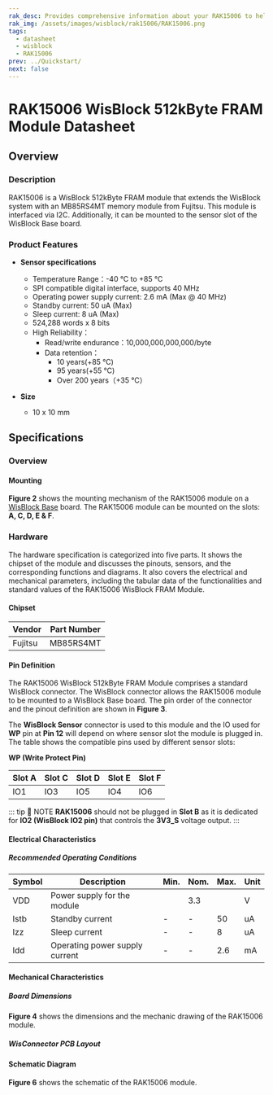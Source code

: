 ```yaml
---
rak_desc: Provides comprehensive information about your RAK15006 to help you use it. This information includes technical specifications, characteristics, and requirements, and it also discusses the device components.
rak_img: /assets/images/wisblock/rak15006/RAK15006.png
tags:
  - datasheet
  - wisblock
  - RAK15006
prev: ../Quickstart/
next: false
---
```


# RAK15006 WisBlock 512kByte FRAM Module Datasheet

## Overview

<rk-img
  src="/assets/images/wisblock/rak15006/datasheet/RAK15006_front_back.png"
  width="60%"
  caption="RAK15006 WisBlock 512kByte FRAM Module"
/>

### Description

RAK15006 is a WisBlock 512kByte FRAM module that extends the WisBlock system with an MB85RS4MT memory module from Fujitsu. This module is interfaced via I2C. Additionally, it can be mounted to the sensor slot of the WisBlock Base board.

### Product Features

* **Sensor specifications**
    *  Temperature Range：-40&nbsp;°C to +85&nbsp;°C
    *  SPI compatible digital interface, supports 40&nbsp;MHz
    *  Operating power supply current: 2.6&nbsp;mA (Max @ 40&nbsp;MHz)
    *  Standby current: 50&nbsp;uA (Max)
    *  Sleep current: 8&nbsp;uA (Max)
    *  524,288 words x 8 bits
    *  High Reliability：
       - Read/write endurance：10,000,000,000,000/byte
       - Data retention：
           - 10 years(+85&nbsp;°C)
           - 95 years(+55&nbsp;°C)
           - Over 200 years（+35&nbsp;°C）

* **Size**
    * 10 x 10&nbsp;mm

## Specifications

### Overview

#### Mounting

**Figure 2** shows the mounting mechanism of the RAK15006 module on a [WisBlock Base](https://docs.rakwireless.com/Product-Categories/WisBlock/#wisblock-base) board. The RAK15006 module can be mounted on the slots: **A, C, D, E & F**.

<rk-img
  src="/assets/images/wisblock/rak15006/datasheet/RAK19xx_mounting.png"
  width="50%"
  caption="RAK15006 WisBlock FRAM Module Mounting"
/>

### Hardware

The hardware specification is categorized into five parts. It shows the chipset of the module and discusses the pinouts, sensors, and the corresponding functions and diagrams. It also covers the electrical and mechanical parameters, including the tabular data of the functionalities and standard values of the RAK15006 WisBlock FRAM Module.

#### Chipset

| Vendor    | Part Number  |
| --------- | ------------ |
| Fujitsu   | MB85RS4MT    |

#### Pin Definition

The RAK15006 WisBlock 512kByte FRAM Module comprises a standard WisBlock connector. The WisBlock connector allows the RAK15006 module to be mounted to a WisBlock Base board. The pin order of the connector and the pinout definition are  shown in **Figure 3**.

<rk-img
  src="/assets/images/wisblock/rak15006/datasheet/RAK15006_pinout.png"
  width="40%"
  caption="RAK15006 WisBlock FRAM Module Pinout Diagram"
/>

The **WisBlock Sensor** connector is used to this module and the IO used for **WP** pin at **Pin 12** will depend on where sensor slot the module is plugged in. The table shows the compatible pins used by different sensor slots:

**WP (Write Protect Pin)**

| Slot A | Slot C | Slot D | Slot E | Slot F | 
| ------ | ------ | ------ | ------ | ------ | 
| IO1    | IO3    | IO5    | IO4    | IO6    | 

::: tip 📝 NOTE
**RAK15006** should not be plugged in **Slot B** as it is dedicated for **IO2 (WisBlock IO2 pin)** that controls the **3V3_S** voltage output. 
:::

#### Electrical Characteristics

##### Recommended Operating Conditions

| Symbol | Description                     | Min. | Nom.   | Max. | Unit |
| ------ | ------------------------------- | ---- | ------ | ---- | ---- |
| VDD    | Power supply for the module     |      | 3.3    |      | V    |
| Istb   | Standby current                 | -    | -      | 50   | uA   |
| Izz    | Sleep current                   | -    | -      | 8    | uA   |
| Idd    | Operating power supply current  | -    | -      | 2.6  | mA   |

#### Mechanical Characteristics

##### Board Dimensions

**Figure 4** shows the dimensions and the mechanic drawing of the RAK15006 module.

<rk-img
  src="/assets/images/wisblock/rak15006/datasheet/RAK19xx_mechanic_drawing.png"
  width="60%"
  caption="RAK15006 WisBlock FRAM Module Mechanic Drawing"
/>

##### WisConnector PCB Layout

<rk-img
  src="/assets/images/wisblock/rak15006/datasheet/MxxS1003K6M.png"
  width="100%"
  caption="WisConnector PCB footprint and recommendations"
/>

#### Schematic Diagram
**Figure 6** shows the schematic of the RAK15006 module.

<rk-img
  src="/assets/images/wisblock/rak15006/datasheet/rak15006-schematic.png"
  width="100%"
  caption="RAK15006 WisBlock FRAM Module schematics"
/>
